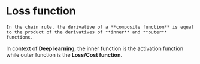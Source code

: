 # Loss function
```
In the chain rule, the derivative of a **composite function** is equal to the product of the derivatives of **inner** and **outer** functions.
```
In context of **Deep learning**, the inner function is the activation function while outer function is the **Loss/Cost function**.
